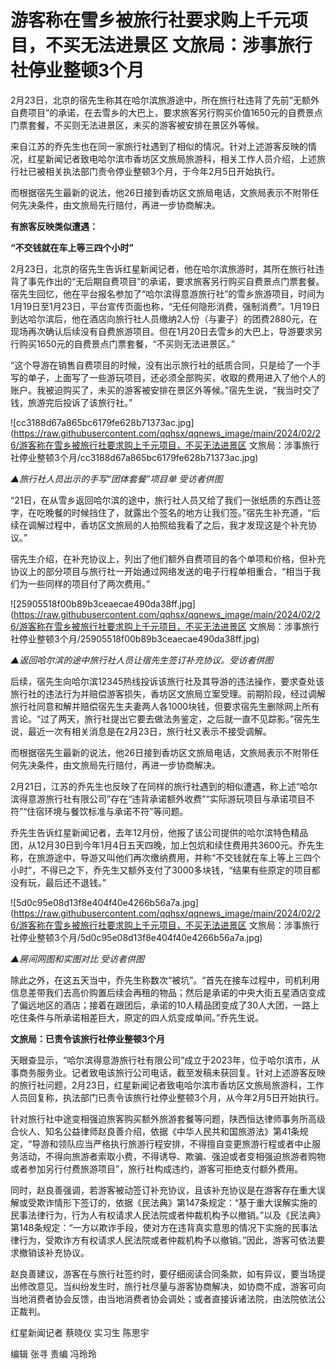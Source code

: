 # 游客称在雪乡被旅行社要求购上千元项目，不买无法进景区 文旅局：涉事旅行社停业整顿3个月

2月23日，北京的宿先生称其在哈尔滨旅游途中，所在旅行社违背了先前“无额外自费项目”的承诺，在去雪乡的大巴上，要求旅客另行购买价值1650元的自费景点门票套餐，不买则无法进景区，未买的游客被安排在景区外等候。

来自江苏的乔先生也在同一家旅行社遇到了相似的情况。针对上述游客反映的情况，红星新闻记者致电哈尔滨市香坊区文旅局旅游科，相关工作人员介绍，上述旅行社已被相关执法部门责令停业整顿3个月，于今年2月5日开始执行。

而根据宿先生最新的说法，他26日接到香坊区文旅局电话，文旅局表示不附带任何先决条件，由文旅局先行赔付，再进一步协商解决。

**有旅客反映类似遭遇：**

**“不交钱就在车上等三四个小时”**

2月23日，北京的宿先生告诉红星新闻记者，他在哈尔滨旅游时，其所在旅行社违背了事先作出的“无后期自费项目”的承诺，要求旅客另行购买自费景点门票套餐。宿先生回忆，他在平台报名参加了“哈尔滨得意游旅行社”的雪乡旅游项目，时间为1月19日至1月23日，平台宣传页面也称，“无任何隐形消费，强制消费”。1月19日到达哈尔滨后，他在酒店向旅行社人员缴纳2人份（与妻子）的团费2880元，在现场再次确认后续没有自费旅游项目。但在1月20日去雪乡的大巴上，导游要求另行购买1650元的自费景点门票套餐，“不买则无法进景区。”

“这个导游在销售自费项目的时候，没有出示旅行社的纸质合同，只是给了一个手写的单子，上面写了一些游玩项目，还必须全部购买，收取的费用进入了他个人的账户。我被迫购买了，未买的游客被安排在景区外等候。”宿先生说，“我当时交了钱，旅游完后投诉了该旅行社。”

![cc3188d67a865bc6179fe628b71373ac.jpg](https://raw.githubusercontent.com/qqhsx/qqnews_image/main/2024/02/26/游客称在雪乡被旅行社要求购上千元项目，不买无法进景区 文旅局：涉事旅行社停业整顿3个月/cc3188d67a865bc6179fe628b71373ac.jpg)

 _▲旅行社人员出示的手写“团体套餐”项目单 受访者供图_

“21日，在从雪乡返回哈尔滨的途中，旅行社人员又给了我们一张纸质的东西让签字，在吃晚餐的时候挡住了，就露出个签名的地方让我们签。”宿先生补充道，“后续在调解过程中，香坊区文旅局的人拍照给我看了之后，我才发现这是个补充协议。”

宿先生介绍，在补充协议上，列出了他们额外自费项目的各个单项和价格，但补充协议上的部分项目与旅行社一开始通过网络发送的电子行程单相重合，“相当于我们为一些同样的项目付了两次费用。”

![25905518f00b89b3ceaecae490da38ff.jpg](https://raw.githubusercontent.com/qqhsx/qqnews_image/main/2024/02/26/游客称在雪乡被旅行社要求购上千元项目，不买无法进景区 文旅局：涉事旅行社停业整顿3个月/25905518f00b89b3ceaecae490da38ff.jpg)

_▲返回哈尔滨的途中旅行社人员让宿先生签订补充协议。受访者供图_

后续，宿先生向哈尔滨12345热线投诉该旅行社及其导游的违法操作，要求查处该旅行社的违法行为并赔偿游客损失，香坊区文旅局立案受理。前期阶段，经过调解旅行社同意和解并赔偿宿先生夫妻两人各1000块钱，但要求宿先生删除网上所有言论。“过了两天，旅行社提出它要去做法务鉴定，之后就一直不见踪影。”宿先生说，最近一次有相关消息是在2月23日，旅行社又表示不接受调解。

而根据宿先生最新的说法，他26日接到香坊区文旅局电话，文旅局表示不附带任何先决条件，由文旅局先行赔付，再进一步协商解决。

2月21日，江苏的乔先生也反映了在同样的旅行社遇到的相似遭遇，称上述“哈尔滨得意游旅行社有限公司”存在“违背承诺额外收费”“实际游玩项目与承诺项目不符”“住宿环境与餐饮标准与承诺不符”等问题。

乔先生告诉红星新闻记者，去年12月份，他报了该公司提供的哈尔滨特色精品团，从12月30日到今年1月4日五天四晚，加上包炕和续住费用共3600元。乔先生称，在旅游途中，导游又叫他们再次缴纳费用，并称“不交钱就在车上等上三四个小时”，不得已之下，乔先生又额外支付了3000多块钱，“结果有些原定的项目都没有玩，最后还不退钱。”

![5d0c95e08d13f8e404f40e4266b56a7a.jpg](https://raw.githubusercontent.com/qqhsx/qqnews_image/main/2024/02/26/游客称在雪乡被旅行社要求购上千元项目，不买无法进景区 文旅局：涉事旅行社停业整顿3个月/5d0c95e08d13f8e404f40e4266b56a7a.jpg)

_▲房间网图和实图对比 受访者供图_

除此之外，在这五天当中，乔先生称数次“被坑”。“首先在接车过程中，司机利用信息差带我们去高价购置后续会再租的物品；然后是承诺的中央大街五星酒店变成了偏远地区的酒店；接着在跟团后，承诺的10人精品团变成了30人大团，一路上吃住条件与所承诺相差巨大，原定的四人炕变成单间。”乔先生说。

**文旅局：已责令该旅行社停业整顿3个月**

天眼查显示，“哈尔滨得意游旅行社有限公司”成立于2023年，位于哈尔滨市，从事商务服务业。记者致电该旅行公司电话，截至发稿未获回复。针对上述游客反映的旅行社问题，2月23日，红星新闻记者致电哈尔滨市香坊区文旅局旅游科，工作人员回复称，执法部门已责令该旅行社停业整顿3个月，从今年2月5日开始执行。

针对旅行社中途变相强迫旅客购买额外旅游套餐等问题，陕西恒达律师事务所高级合伙人、知名公益律师赵良善介绍，依据《中华人民共和国旅游法》第41条规定，“导游和领队应当严格执行旅游行程安排，不得擅自变更旅游行程或者中止服务活动，不得向旅游者索取小费，不得诱导、欺骗、强迫或者变相强迫旅游者购物或者参加另行付费旅游项目”，旅行社构成违约，游客可拒绝支付额外费用。

同时，赵良善强调，若游客被动签订补充协议，且该补充协议是在游客存在重大误解或受欺诈情形下签订的，依据《民法典》第147条规定：“基于重大误解实施的民事法律行为，行为人有权请求人民法院或者仲裁机构予以撤销。”以及《民法典》第148条规定：“一方以欺诈手段，使对方在违背真实意思的情况下实施的民事法律行为，受欺诈方有权请求人民法院或者仲裁机构予以撤销。”因此，游客可依法要求撤销该补充协议。

赵良善建议，游客在与旅行社签约时，要仔细阅读合同条款，如有异议，要当场提出修改意见。当纠纷发生时，旅行社尽量与游客协商解决，如协商不成，游客可向当地消费者协会反馈，由当地消费者协会调处；或者直接诉诸法院，由法院依法公正裁判。

红星新闻记者 蔡晓仪 实习生 陈思宇

编辑 张寻 责编 冯玲玲

